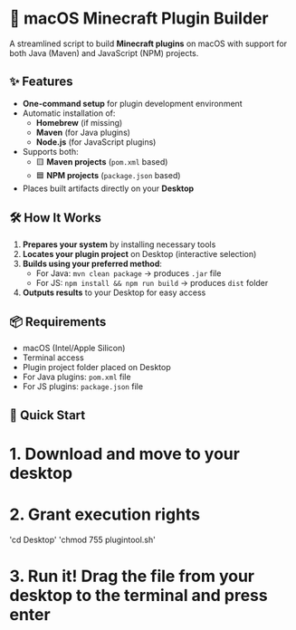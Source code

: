 # 🍎 macOS Minecraft Plugin Builder

A streamlined script to build **Minecraft plugins** on macOS with support for both Java (Maven) and JavaScript (NPM) projects.

## ✨ Features

- **One-command setup** for plugin development environment
- Automatic installation of:
  - **Homebrew** (if missing)
  - **Maven** (for Java plugins)
  - **Node.js** (for JavaScript plugins)
- Supports both:
  - 🟨 **Maven projects** (`pom.xml` based)
  - 🟦 **NPM projects** (`package.json` based)
- Places built artifacts directly on your **Desktop**

## 🛠️ How It Works

1. **Prepares your system** by installing necessary tools
2. **Locates your plugin project** on Desktop (interactive selection)
3. **Builds using your preferred method**:
   - For Java: `mvn clean package` → produces `.jar` file
   - For JS: `npm install && npm run build` → produces `dist` folder
4. **Outputs results** to your Desktop for easy access

## 📦 Requirements

- macOS (Intel/Apple Silicon)
- Terminal access
- Plugin project folder placed on Desktop
- For Java plugins: `pom.xml` file
- For JS plugins: `package.json` file

## 🚀 Quick Start

# 1. Download and move to your desktop
# 2. Grant execution rights
'cd Desktop'
'chmod 755 plugintool.sh'
# 3. Run it! Drag the file from your desktop to the terminal and press enter
